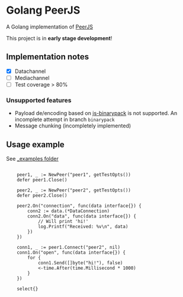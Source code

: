 # Golang PeerJS 

A Golang implementation of [PeerJS](https://github.com/peers/peerjs)

This project is in __early stage development__!

## Implementation notes

- [X] Datachannel
- [ ] Mediachannel
- [ ] Test coverage > 80%

### Unsupported features

- Payload de/encoding based on [js-binarypack](https://github.com/peers/js-binarypack) is not supported. An incomplete attempt in branch `binarypack`
- Message chunking (incompletely implemented)

## Usage example

See [_examples folder](./_examples)

```golang

	peer1, _ := NewPeer("peer1", getTestOpts())
	defer peer1.Close()

	peer2, _ := NewPeer("peer2", getTestOpts())
	defer peer2.Close()

	peer2.On("connection", func(data interface{}) {
		conn2 := data.(*DataConnection)
		conn2.On("data", func(data interface{}) {
			// Will print 'hi!'
			log.Printf("Received: %v\n", data)
		})
	})

	conn1, _ := peer1.Connect("peer2", nil)
	conn1.On("open", func(data interface{}) {
		for {
			conn1.Send([]byte("hi!"), false)
			<-time.After(time.Millisecond * 1000)
		}
	})

	select{}
```